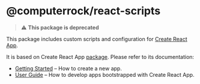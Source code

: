 # @computerrock/react-scripts

> &#x26a0;&#xfe0f; **This package is deprecated**

This package includes custom scripts and configuration for [Create React App](https://github.com/facebook/create-react-app).

It is based on Create React App [package](https://github.com/facebook/create-react-app). Please refer to its documentation:

- [Getting Started](https://facebook.github.io/create-react-app/docs/getting-started) – How to create a new app.
- [User Guide](https://facebook.github.io/create-react-app/) – How to develop apps bootstrapped with Create React App.
